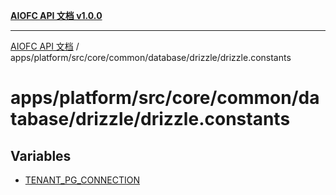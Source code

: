 [**AIOFC API 文档 v1.0.0**](../../../../../../../../README.md)

***

[AIOFC API 文档](../../../../../../../../modules.md) / apps/platform/src/core/common/database/drizzle/drizzle.constants

# apps/platform/src/core/common/database/drizzle/drizzle.constants

## Variables

- [TENANT\_PG\_CONNECTION](variables/TENANT_PG_CONNECTION.md)
